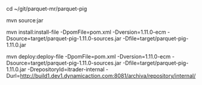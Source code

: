 cd ~/git/parquet-mr/parquet-pig

mvn source:jar

mvn install:install-file -DpomFile=pom.xml -Dversion=1.11.0-ecm -Dsource=target/parquet-pig-1.11.0-sources.jar -Dfile=target/parquet-pig-1.11.0.jar

mvn deploy:deploy-file -DpomFile=pom.xml -Dversion=1.11.0-ecm -Dsource=target/parquet-pig-1.11.0-sources.jar -Dfile=target/parquet-pig-1.11.0.jar -DrepositoryId=itrader-internal -Durl=http://build1.dev1.dynamicaction.com:8081/archiva/repository/internal/


